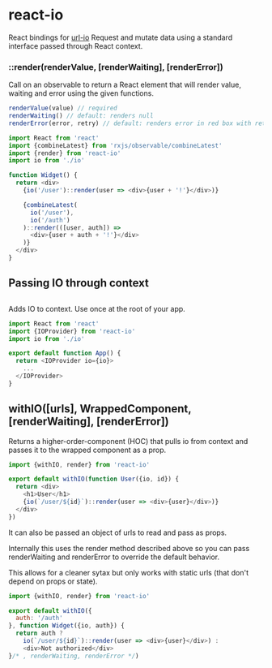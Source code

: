# react-io
React bindings for [url-io](https://github.com/liamcmitchell/url-io)
Request and mutate data using a standard interface passed through React context.

### ::render(renderValue, [renderWaiting], [renderError])
Call on an observable to return a React element that will render value, waiting and error using the given functions.

```javascript
renderValue(value) // required
renderWaiting() // default: renders null
renderError(error, retry) // default: renders error in red box with retry button
```

```javascript
import React from 'react'
import {combineLatest} from 'rxjs/observable/combineLatest'
import {render} from 'react-io'
import io from './io'

function Widget() {
  return <div>
    {io('/user')::render(user => <div>{user + '!'}</div>)}

    {combineLatest(
      io('/user'),
      io('/auth')
    )::render(([user, auth]) =>
      <div>{user + auth + '!'}</div>
    )}
  </div>
}
```

## Passing IO through context

## <IOProvider />
Adds IO to context. Use once at the root of your app.

```javascript
import React from 'react'
import {IOProvider} from 'react-io'
import io from './io'

export default function App() {
  return <IOProvider io={io}>
    ...
  </IOProvider>
}
```

## withIO([urls], WrappedComponent, [renderWaiting], [renderError])
Returns a higher-order-component (HOC) that pulls io from context and passes it to the wrapped component as a prop.

```javascript
import {withIO, render} from 'react-io'

export default withIO(function User({io, id}) {
  return <div>
    <h1>User</h1>
    {io(`/user/${id}`)::render(user => <div>{user}</div>)}
  </div>
})
```

It can also be passed an object of urls to read and pass as props.

Internally this uses the render method described above so you can pass renderWaiting and renderError to override the default behavior.

This allows for a cleaner sytax but only works with static urls (that don't depend on props or state).

```javascript
import {withIO, render} from 'react-io'

export default withIO({
  auth: '/auth'
}, function Widget({io, auth}) {
  return auth ?
    io(`/user/${id}`)::render(user => <div>{user}</div>) :
    <div>Not authorized</div>
}/* , renderWaiting, renderError */)
```
